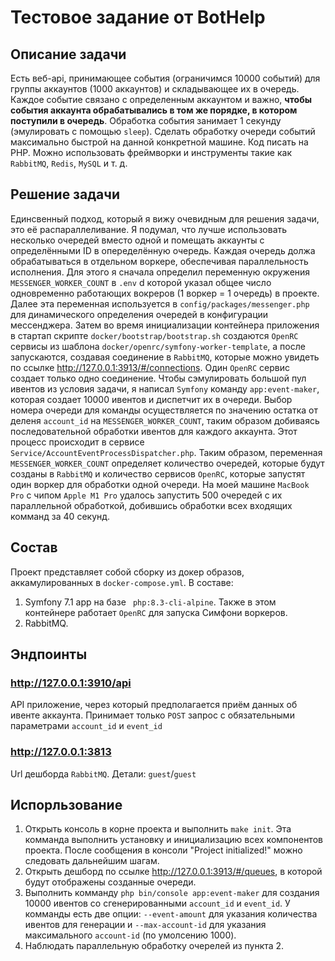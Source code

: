 # Тестовое задание от BotHelp

## Описание задачи
Есть веб-api, принимающее события (ограничимся 10000 событий) для группы аккаунтов (1000 аккаунтов) и складывающее их в очередь.
Каждое событие связано с определенным аккаунтом и важно, **чтобы события аккаунта обрабатывались в том же порядке, в котором поступили в очередь**.
Обработка события занимает 1 секунду (эмулировать с помощью `sleep`).
Сделать обработку очереди событий максимально быстрой на данной конкретной машине.
Код писать на PHP. Можно использовать фреймворки и инструменты такие как `RabbitMQ`, `Redis`, `MySQL` и т. д.

## Решение задачи
Единсвенный подход, который я вижу очевидным для решения задачи, это её распараллеливание.
Я подумал, что лучше использовать несколько очередей вместо одной и помещать аккаунты с определёнными ID в опеределённую очередь.
Каждая очередь должа обрабатываться в отдельном воркере, обеспечивая параллельность исполнения.
Для этого я сначала определил переменную окружения `MESSENGER_WORKER_COUNT` в `.env` d которой указал общее число одновременно работающих вокреров (1 воркер = 1 очередь) в проекте.
Далее эта переменная используется в `config/packages/messenger.php` для динамического определения очередей в конфигурации мессенджера.
Затем во время инициализации контейнера приложения в стартап скрипте `docker/bootstrap/bootstrap.sh` создаются `OpenRC` сервисы из шаблона `docker/openrc/symfony-worker-template`,
а после запускаются, создавая соединение в `RabbitMQ`, которые можно увидеть по ссылке http://127.0.0.1:3913/#/connections. Один `OpenRC` сервис создает только одно соединение.
Чтобы сэмулировать большой пул ивентов из условия задачи, я написал `Symfony` команду `app:event-maker`, которая создает 10000 ивентов и диспетчит их в очереди.
Выбор номера очереди для команды осуществляется по значению остатка от деленя `account_id` на `MESSENGER_WORKER_COUNT`, таким образом добиваясь последовательной обработки ивентов для каждого аккаунта.
Этот процесс происходит в сервисе `Service/AccountEventProcessDispatcher.php`. Таким образом, переменная `MESSENGER_WORKER_COUNT` определяет количество очередей, которые будут созданы в `RabbitMQ` и количество сервисов `OpenRC`,
которые запустят один воркер для обработки одной очереди.
На моей машине `MacBook Pro` с чипом `Apple M1 Pro` удалось запустить 500 очередей с их параллельной обработкой, добившись обработки всех входящих комманд за 40 секунд.

## Состав
Проект представляет собой сборку из докер образов, аккамулированных в `docker-compose.yml`.
В составе:
1. Symfony 7.1 app на базе ` php:8.3-cli-alpine`. Также в этом контейнере работает `OpenRC` для запуска Симфони воркеров.
2. RabbitMQ.

## Эндпоинты
### http://127.0.0.1:3910/api
API приложение, через который предполагается приём данных об ивенте аккаунта. Принимает только `POST` запрос с обязательными параметрами `account_id` и `event_id`

### http://127.0.0.1:3813
Url дешборда `RabbitMQ`. Детали: `guest`/`guest`

## Испорльзование
1. Открыть консоль в корне проекта и выполнить `make init`. Эта комманда выполнить установку и инициализацию всех компонентов проекта. После сообщения в консоли "Project initialized!" можно следовать дальнейшим шагам.
2. Открыть дешборд по ссылке http://127.0.0.1:3913/#/queues, в которой будут отображены созданные очереди.
3. Выполнить комманду `php bin/console app:event-maker` для создания 10000 ивентов со сгенерированными `account_id` и `event_id`.
У комманды есть две опции: `--event-amount` для указания количества ивентов для генерации и `--max-account-id` для указания максимального `account-id` (по умолсению 1000).
4. Наблюдать параллельную обработку очерелей из пункта 2.

